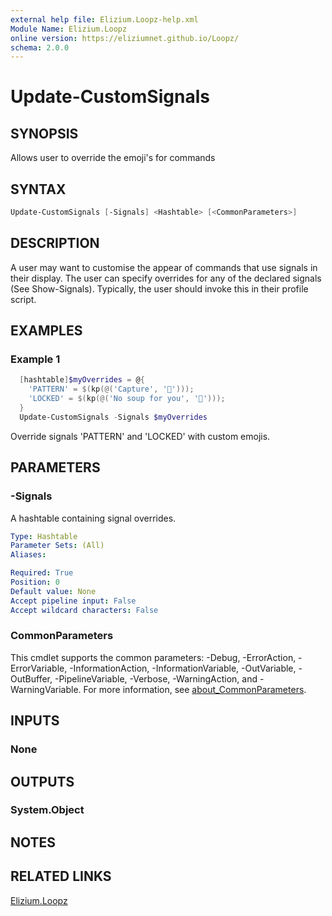 ```yaml
---
external help file: Elizium.Loopz-help.xml
Module Name: Elizium.Loopz
online version: https://eliziumnet.github.io/Loopz/
schema: 2.0.0
---
```


# Update-CustomSignals

## SYNOPSIS

Allows user to override the emoji's for commands

## SYNTAX

```powershell
Update-CustomSignals [-Signals] <Hashtable> [<CommonParameters>]
```

## DESCRIPTION

A user may want to customise the appear of commands that use signals in their
display. The user can specify overrides for any of the declared signals (See
Show-Signals). Typically, the user should invoke this in their profile script.

## EXAMPLES

### Example 1

```powershell
  [hashtable]$myOverrides = @{
    'PATTERN' = $(kp(@('Capture', '👾')));
    'LOCKED' = $(kp(@('No soup for you', '🥣')));
  }
  Update-CustomSignals -Signals $myOverrides
```

Override signals 'PATTERN' and 'LOCKED' with custom emojis.

## PARAMETERS

### -Signals

A hashtable containing signal overrides.

```yaml
Type: Hashtable
Parameter Sets: (All)
Aliases:

Required: True
Position: 0
Default value: None
Accept pipeline input: False
Accept wildcard characters: False
```

### CommonParameters

This cmdlet supports the common parameters: -Debug, -ErrorAction, -ErrorVariable, -InformationAction, -InformationVariable, -OutVariable, -OutBuffer, -PipelineVariable, -Verbose, -WarningAction, and -WarningVariable. For more information, see [about_CommonParameters](http://go.microsoft.com/fwlink/?LinkID=113216).

## INPUTS

### None

## OUTPUTS

### System.Object

## NOTES

## RELATED LINKS

[Elizium.Loopz](https://github.com/EliziumNet/Loopz)
